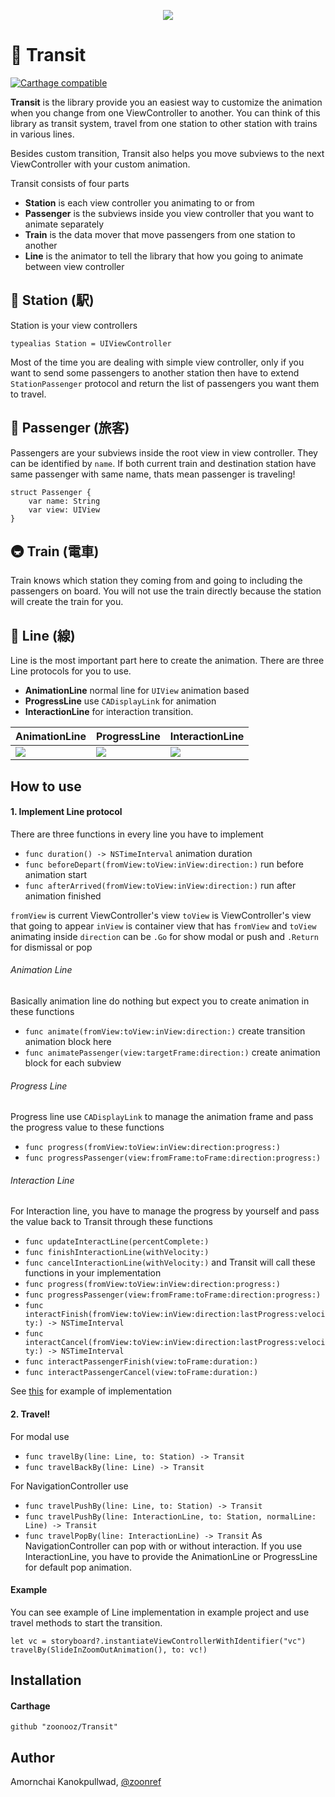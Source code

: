 <p align="center"><img src="https://raw.githubusercontent.com/zoonooz/Transit/master/Transit.jpg"/></p>

# 🚃 Transit
[![Carthage compatible](https://img.shields.io/badge/Carthage-compatible-4BC51D.svg?style=flat)](https://github.com/Carthage/Carthage)


**Transit** is the library provide you an easiest way to customize the animation when you change from one ViewController to another. You can think of this library as transit system, travel from one station to other station with trains in various lines.

Besides custom transition, Transit also helps you move subviews to the next ViewController with your custom animation.

Transit consists of four parts
- **Station** is each view controller you animating to or from
- **Passenger** is the subviews inside you view controller that you want to animate separately
- **Train** is the data mover that move passengers from one station to another
- **Line** is the animator to tell the library that how you going to animate between view controller

## 🚉 Station (駅)
Station is your view controllers
```
typealias Station = UIViewController
```
Most of the time you are dealing with simple view controller, only if you want to send some passengers to another station then have to extend `StationPassenger` protocol and return the list of passengers you want them to travel.

## 👫 Passenger (旅客)
Passengers are your subviews inside the root view in view controller. They can be identified by `name`. If both current train and destination station have same passenger with same name, thats mean passenger is traveling!
```
struct Passenger {
    var name: String
    var view: UIView
}
```

## 🚇 Train (電車)
Train knows which station they coming from and going to including the passengers on board. You will not use the train directly because the station will create the train for you.

## 🚦 Line (線)
Line is the most important part here to create the animation. There are three Line protocols for you to use.
- **AnimationLine** normal line for `UIView` animation based
- **ProgressLine** use `CADisplayLink` for animation
- **InteractionLine** for interaction transition.

AnimationLine | ProgressLine | InteractionLine
---| --- | ---
![](https://raw.githubusercontent.com/zoonooz/Transit/master/line_animation.gif) | ![](https://raw.githubusercontent.com/zoonooz/Transit/master/line_progress.gif) | ![](https://raw.githubusercontent.com/zoonooz/Transit/master/line_interaction.gif)

## How to use
#### 1. Implement Line protocol
There are three functions in every line you have to implement
- `func duration() -> NSTimeInterval` animation duration
- `func beforeDepart(fromView:toView:inView:direction:)` run before animation start
- `func afterArrived(fromView:toView:inView:direction:)` run after animation finished

`fromView` is current ViewController's view
`toView` is ViewController's view that going to appear
`inView` is container view that has `fromView` and `toView` animating inside
`direction` can be `.Go` for show modal or push and `.Return` for dismissal or pop

###### Animation Line
Basically animation line do nothing but expect you to create animation in these functions
- `func animate(fromView:toView:inView:direction:)` create transition animation block here
- `func animatePassenger(view:targetFrame:direction:)` create animation block for each subview

###### Progress Line
Progress line use `CADisplayLink` to manage the animation frame and pass the progress value to these functions
- `func progress(fromView:toView:inView:direction:progress:)`
- `func progressPassenger(view:fromFrame:toFrame:direction:progress:)`

###### Interaction Line
For Interaction line, you have to manage the progress by yourself and pass the value back to Transit through these functions
- `func updateInteractLine(percentComplete:)`
- `func finishInteractionLine(withVelocity:)`
- `func cancelInteractionLine(withVelocity:)`
and Transit will call these functions in your implementation
- `func progress(fromView:toView:inView:direction:progress:)`
- `func progressPassenger(view:fromFrame:toFrame:direction:progress:)`
- `func interactFinish(fromView:toView:inView:direction:lastProgress:velocity:) -> NSTimeInterval`
- `func interactCancel(fromView:toView:inView:direction:lastProgress:velocity:) -> NSTimeInterval`
- `func interactPassengerFinish(view:toFrame:duration:)`
- `func interactPassengerCancel(view:toFrame:duration:)`

See [this](https://github.com/zoonooz/Transit/tree/master/Example/Lines) for example of implementation

#### 2. Travel!

For modal use
- `func travelBy(line: Line, to: Station) -> Transit`
- `func travelBackBy(line: Line) -> Transit`

For NavigationController use
- `func travelPushBy(line: Line, to: Station) -> Transit`
- `func travelPushBy(line: InteractionLine, to: Station, normalLine: Line) -> Transit`
- `func travelPopBy(line: InteractionLine) -> Transit`
As NavigationController can pop with or without interaction. If you use InteractionLine, you have to provide the AnimationLine or ProgressLine for default pop animation.

#### Example
You can see example of Line implementation in example project and use travel methods to start the transition.
```
let vc = storyboard?.instantiateViewControllerWithIdentifier("vc")
travelBy(SlideInZoomOutAnimation(), to: vc!)
```

## Installation
#### Carthage
```
github "zoonooz/Transit"
```
## Author
Amornchai Kanokpullwad, [@zoonref](https://twitter.com/zoonref)
